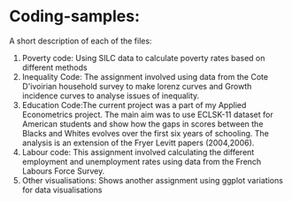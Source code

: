 # Coding-samples:
A short description of each of the files:
1) Poverty code: Using SILC data to calculate poverty rates based on different methods
2) Inequality Code: The assignment involved using data from the Cote D'ivoirian household survey to make lorenz curves and Growth incidence curves to analyse issues of inequality.
3) Education Code:The current project was a part of my Applied Econometrics project. The main aim was to use ECLSK-11 dataset for American students and show how the gaps in scores between the Blacks and Whites evolves over the first six years of schooling. The analysis is an extension of the Fryer Levitt papers (2004,2006).
4) Labour code: This assignment involved calculating the different employment and unemployment rates using data from the French Labours Force Survey.
5) Other visualisations: Shows another assignment using ggplot variations for data visualisations

